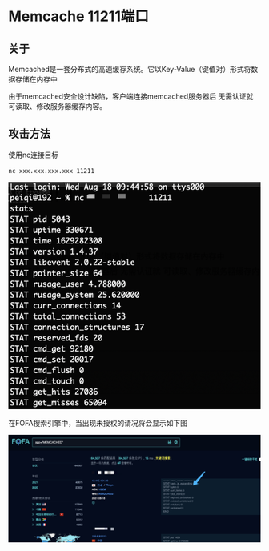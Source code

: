 # Memcache 11211端口

## 关于

<a-checkbox checked>Memcached是一套分布式的高速缓存系统。它以Key-Value（键值对）形式将数据存储在内存中</a-checkbox></br>

<a-checkbox checked>由于memcached安全设计缺陷，客户端连接memcached服务器后 无需认证就 可读取、修改服务器缓存内容。</a-checkbox></br>



## 攻击方法

使用nc连接目标

```bash
nc xxx.xxx.xxx.xxx 11211
```

![img](../../../.vuepress/public/img/1629282465066-16edc9ec-baa6-4516-97d7-cec48fda2362.png)

在FOFA搜索引擎中，当出现未授权的请况将会显示如下图

![img](../../../.vuepress/public/img/1629282437513-18421004-85e4-4488-8db7-f606bf470cce.png)